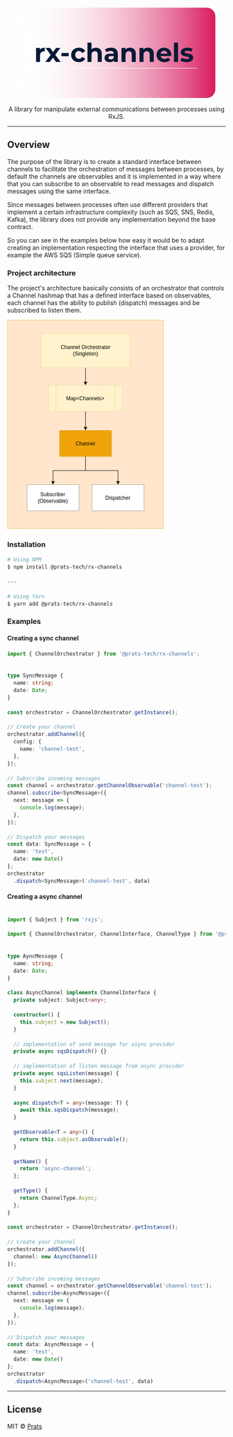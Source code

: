<p align="center">
  <img src="./images/rx-channels.png" alt="rx-channels" />
</p>

<p align="center">A library for manipulate external communications between processes using RxJS.</p>

---

## Overview

The purpose of the library is to create a standard interface between channels to facilitate the orchestration of messages between processes, by default the channels are observables and it is implemented in a way where that you can subscribe to an observable to read messages and dispatch messages using the same interface.

Since messages between processes often use different providers that implement a certain infrastructure complexity (such as SQS, SNS, Redis, Kafka), the library does not provide any implementation beyond the base contract.

So you can see in the examples below how easy it would be to adapt creating an implementation respecting the interface that uses a provider, for example the AWS SQS (Simple queue service).

### Project architecture

The project's architecture basically consists of an orchestrator that controls a Channel hashmap that has a defined interface based on observables, each channel has the ability to publish (dispatch) messages and be subscribed to listen them.

![](./images/architecture.png)

### Installation

```bash
# Using NPM
$ npm install @prats-tech/rx-channels

---

# Using Yarn
$ yarn add @prats-tech/rx-channels
```

### Examples

#### Creating a sync channel

```typescript
import { ChannelOrchestrator } from '@prats-tech/rx-channels';


type SyncMessage {
  name: string;
  date: Date;
}

const orchestrator = ChannelOrchestrator.getInstance();

// Create your channel
orchestrator.addChannel({
  config: {
    name: 'channel-test',
  },
});

// Subscribe incoming messages
const channel = orchestrator.getChannelObservable('channel-test');
channel.subscribe<SyncMessage>({
  next: message => {
    console.log(message);
  },
});

// Dispatch your messages
const data: SyncMessage = {
  name: 'test',
  date: new Date()
};
orchestrator
  .dispatch<SyncMessage>('channel-test', data)
```

#### Creating a async channel

```typescript

import { Subject } from 'rxjs';

import { ChannelOrchestrator, ChannelInterface, ChannelType } from '@prats-tech/rx-channels';


type AyncMessage {
  name: string;
  date: Date;
}

class AsyncChannel implements ChannelInterface {
  private subject: Subject<any>;

  constructor() {
    this.subject = new Subject();
  }

  // implementation of send message for async provider
  private async sqsDispatch() {}

  // implementation of listen message from async provider
  private async sqsListen(message) {
    this.subject.next(message);
  }

  async dispatch<T = any>(message: T) {
    await this.sqsDispatch(message);
  }

  getObservable<T = any>() {
    return this.subject.asObservable();
  }

  getName() {
    return 'async-channel';
  };

  getType() {
    return ChannelType.Async;
  };
}

const orchestrator = ChannelOrchestrator.getInstance();

// Create your channel
orchestrator.addChannel({
  channel: new AsyncChannel()
});

// Subscribe incoming messages
const channel = orchestrator.getChannelObservable('channel-test');
channel.subscribe<AsyncMessage>({
  next: message => {
    console.log(message);
  },
});

// Dispatch your messages
const data: AsyncMessage = {
  name: 'test',
  date: new Date()
};
orchestrator
  .dispatch<AsyncMessage>('channel-test', data)
```

---

## License

MIT © [Prats](https://github.com/prats-tech)
